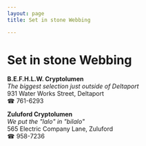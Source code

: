 ```yaml
---
layout: page 
title: Set in stone Webbing

---
```



# Set in stone Webbing


 **B.E.F.H.L.W. Cryptolumen**  
_The biggest selection just outside of Deltaport_  
931 Water Works Street, Deltaport  
☎ 761-6293

**Zuluford Cryptolumen**  
_We put the "lalo" in "bilalo"_  
565 Electric Company Lane, Zuluford  
☎ 958-7236

